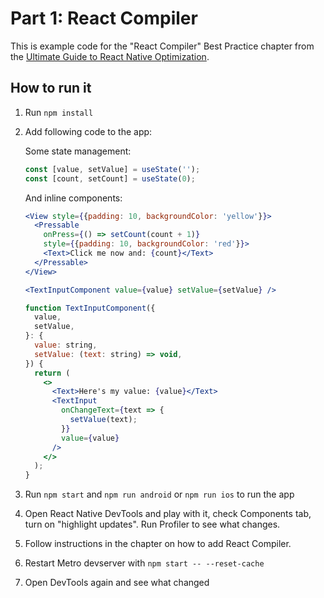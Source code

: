 # Part 1: React Compiler

This is example code for the "React Compiler" Best Practice chapter from the [Ultimate Guide to React Native Optimization](https://www.callstack.com/ebook/the-ultimate-guide-to-react-native-optimization).

## How to run it

1. Run `npm install`
1. Add following code to the app:

   Some state management:

   ```jsx
   const [value, setValue] = useState('');
   const [count, setCount] = useState(0);
   ```

   And inline components:

   ```jsx
   <View style={{padding: 10, backgroundColor: 'yellow'}}>
     <Pressable
       onPress={() => setCount(count + 1)}
       style={{padding: 10, backgroundColor: 'red'}}>
       <Text>Click me now and: {count}</Text>
     </Pressable>
   </View>
   ```

   ```jsx
   <TextInputComponent value={value} setValue={setValue} />
   ```

   ```jsx
   function TextInputComponent({
     value,
     setValue,
   }: {
     value: string,
     setValue: (text: string) => void,
   }) {
     return (
       <>
         <Text>Here's my value: {value}</Text>
         <TextInput
           onChangeText={text => {
             setValue(text);
           }}
           value={value}
         />
       </>
     );
   }
   ```

1. Run `npm start` and `npm run android` or `npm run ios` to run the app
1. Open React Native DevTools and play with it, check Components tab, turn on "highlight updates". Run Profiler to see what changes.
1. Follow instructions in the chapter on how to add React Compiler.
1. Restart Metro devserver with `npm start -- --reset-cache`
1. Open DevTools again and see what changed
